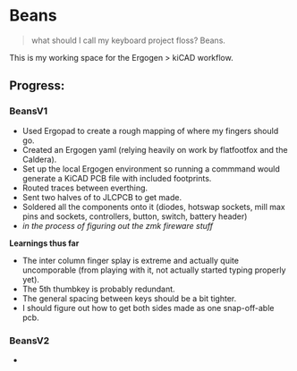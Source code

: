# Beans
> what should I call my keyboard project floss? Beans.

This is my working space for the Ergogen > kiCAD workflow.

## Progress:

### BeansV1
- Used Ergopad to create a rough mapping of where my fingers should go.
- Created an Ergogen yaml (relying heavily on work by flatfootfox and the Caldera).
- Set up the local Ergogen environment so running a commmand would generate a KiCAD PCB file with included footprints.
- Routed traces between everthing.
- Sent two halves of to JLCPCB to get made.
- Soldered all the components onto it (diodes, hotswap sockets, mill max pins and sockets, controllers, button, switch, battery header)
- *in the process of figuring out the zmk fireware stuff*

**Learnings thus far**
- The inter column finger splay is extreme and actually quite uncomporable (from playing with it, not actually started typing properly yet).
- The 5th thumbkey is probably redundant.
- The general spacing between keys should be a bit tighter.
- I should figure out how to get both sides made as one snap-off-able pcb.

### BeansV2
-  